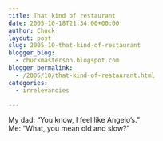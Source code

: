 ```yaml
---
title: That kind of restaurant
date: 2005-10-18T21:34:00+00:00
author: Chuck
layout: post
slug: 2005-10-that-kind-of-restaurant
blogger_blog:
  - chuckmasterson.blogspot.com
blogger_permalink:
  - /2005/10/that-kind-of-restaurant.html
categories:
  - irrelevancies

---
```

My dad: “You know, I feel like Angelo’s.”  
Me: “What, you mean old and slow?”
